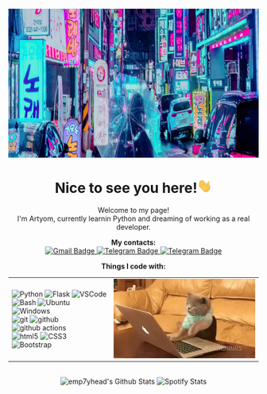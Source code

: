 <p align="center">
<img height="300" src="https://raw.githubusercontent.com/emp7yhead/emp7yhead/master/content/Background.png" alt="Banner">
</p>

<h1 align="center"> Nice to see you here!<img alt="hello" img src="https://raw.githubusercontent.com/emp7yhead/emp7yhead/master/content/wave.gif" width="30px"></h1>

<p align="center"> Welcome to my page! <br> I'm Artyom, currently learnin Python and dreaming of working as a real developer.</p>

<p align="center">
  <b>My contacts:</b>
  <br>
  <a href="mailto:artyomkropp@gmail.com">
    <img src="https://img.shields.io/badge/-Gmail-c14438?style=for-the-badge&logo=Gmail&logoColor=white" alt="Gmail Badge">
  </a>
  <a href="https://t.me/empty_head">
    <img src="https://img.shields.io/badge/-telegram-0088cc?style=for-the-badge&logo=telegram&logoColor=white" alt="Telegram Badge">
  </a>
  <a href="https://twitter.com/emp7y_head">
    <img src="https://img.shields.io/badge/-Twitter-1d9bf0?style=for-the-badge&logo=twitter&logoColor=white" alt="Telegram Badge">
  </a>
</p>

<p align="center">
  <b>Things I code with:</b>
  <br>
  <table align="center">
    <td>
        <img alt="Python" src="https://img.shields.io/badge/-Python-3776ab?style=for-the-badge&logo=python&logoColor=white"/>
        <img alt="Flask" src="https://img.shields.io/badge/-Flask-9cf?style=for-the-badge&logo=flask&logoColor=white"/>
        <img alt="VSCode" src="https://img.shields.io/badge/-VSCode-0066b8?style=for-the-badge&logo=visual-studio-code&logoColor=white"/>
        <br>
        <img alt="Bash" src="https://img.shields.io/badge/-Bash-45b8d8?style=for-the-badge&logo=GNU-bash&logoColor=white"/>
        <img alt="Ubuntu" src="https://img.shields.io/badge/-Ubuntu-dd4814?style=for-the-badge&logo=ubuntu&logoColor=white"/>
        <img alt="Windows" src="https://img.shields.io/badge/-Windows-05529c?style=for-the-badge&logo=windows&logoColor=white"/>
        <br>
        <img alt="git" src="https://img.shields.io/badge/-Git-ea2845?style=for-the-badge&logo=git&logoColor=white"/>
        <img alt="github" src="https://img.shields.io/badge/-Github-2b2a33?style=for-the-badge&logo=github&logoColor=white"/>
        <img alt="github actions" src="https://img.shields.io/badge/-Github_Actions-311C87?style=for-the-badge&logo=github-actions&logoColor=white"/>
        <br>
        <img alt="html5" src="https://img.shields.io/badge/-HTML5-E34F26?style=for-the-badge&logo=html5&logoColor=white"/>
        <img alt="CSS3" src="https://img.shields.io/badge/-css3-2088FF?style=for-the-badge&logo=css3&logoColor=white"/>
        <img alt="Bootstrap" src="https://img.shields.io/badge/-bootstrap-7952b3?style=for-the-badge&logo=bootstrap&logoColor=white"/>
    </td>
    <td>
        <img alt="me working" width="320" src="https://raw.githubusercontent.com/emp7yhead/emp7yhead/master/content/work-work.webp">
    </td>
  </table>
</p>

<p align="center">
  <br>
    <img src="https://github-readme-stats.vercel.app/api?username=emp7yhead&hide=stars,issues&show_icons=true&theme=radical" alt="emp7yhead's Github Stats">
    <img src="https://spotify-recently-played-readme.vercel.app/api?user=b1ldaas2ntvh7s9ch7s9us1ct&count=2&unique=true" alt="Spotify Stats">
</p>






